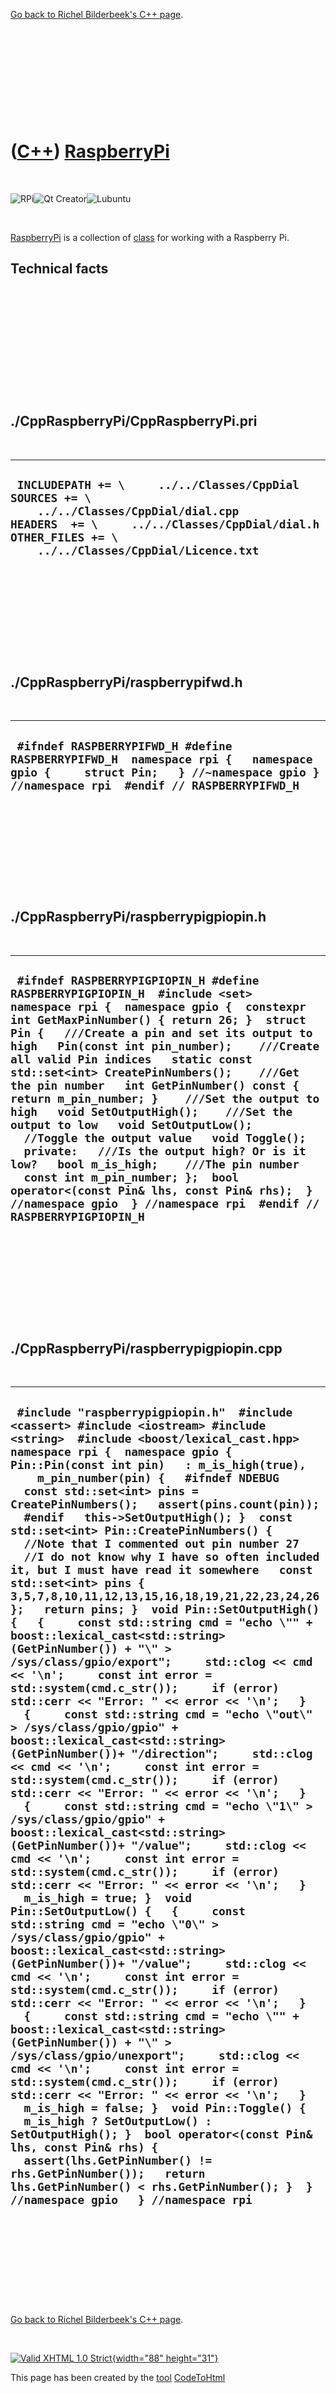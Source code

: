

[Go back to Richel Bilderbeek's C++ page](Cpp.htm).

 

 

 

 

 

([C++](Cpp.htm)) [RaspberryPi](CppRaspberryPi.htm)
==================================================

 

![RPi](PicRpi.png)![Qt
Creator](PicQtCreator.png)![Lubuntu](PicLubuntu.png)

 

[RaspberryPi](CppRaspberryPi.htm) is a collection of
[class](CppClass.htm) for working with a Raspberry Pi.

Technical facts
---------------

 

 

 

 

 

 

./CppRaspberryPi/CppRaspberryPi.pri
-----------------------------------

 

  --------------------------------------------------------------------------------------------------------------------------------------------------------------------------------------------------------
  ` INCLUDEPATH += \     ../../Classes/CppDial  SOURCES += \     ../../Classes/CppDial/dial.cpp  HEADERS  += \     ../../Classes/CppDial/dial.h  OTHER_FILES += \     ../../Classes/CppDial/Licence.txt`
  --------------------------------------------------------------------------------------------------------------------------------------------------------------------------------------------------------

 

 

 

 

 

./CppRaspberryPi/raspberrypifwd.h
---------------------------------

 

  ------------------------------------------------------------------------------------------------------------------------------------------------------------------------------
  ` #ifndef RASPBERRYPIFWD_H #define RASPBERRYPIFWD_H  namespace rpi {   namespace gpio {     struct Pin;   } //~namespace gpio } //namespace rpi  #endif // RASPBERRYPIFWD_H`
  ------------------------------------------------------------------------------------------------------------------------------------------------------------------------------

 

 

 

 

 

./CppRaspberryPi/raspberrypigpiopin.h
-------------------------------------

 

  -------------------------------------------------------------------------------------------------------------------------------------------------------------------------------------------------------------------------------------------------------------------------------------------------------------------------------------------------------------------------------------------------------------------------------------------------------------------------------------------------------------------------------------------------------------------------------------------------------------------------------------------------------------------------------------------------------------------------------------------------------------------------------------------------------------------------------
  ` #ifndef RASPBERRYPIGPIOPIN_H #define RASPBERRYPIGPIOPIN_H  #include <set>  namespace rpi {  namespace gpio {  constexpr int GetMaxPinNumber() { return 26; }  struct Pin {   ///Create a pin and set its output to high   Pin(const int pin_number);    ///Create all valid Pin indices   static const std::set<int> CreatePinNumbers();    ///Get the pin number   int GetPinNumber() const { return m_pin_number; }    ///Set the output to high   void SetOutputHigh();    ///Set the output to low   void SetOutputLow();    //Toggle the output value   void Toggle();    private:   ///Is the output high? Or is it low?   bool m_is_high;    ///The pin number   const int m_pin_number; };  bool operator<(const Pin& lhs, const Pin& rhs);  } //namespace gpio  } //namespace rpi  #endif // RASPBERRYPIGPIOPIN_H`
  -------------------------------------------------------------------------------------------------------------------------------------------------------------------------------------------------------------------------------------------------------------------------------------------------------------------------------------------------------------------------------------------------------------------------------------------------------------------------------------------------------------------------------------------------------------------------------------------------------------------------------------------------------------------------------------------------------------------------------------------------------------------------------------------------------------------------------

 

 

 

 

 

./CppRaspberryPi/raspberrypigpiopin.cpp
---------------------------------------

 

  ----------------------------------------------------------------------------------------------------------------------------------------------------------------------------------------------------------------------------------------------------------------------------------------------------------------------------------------------------------------------------------------------------------------------------------------------------------------------------------------------------------------------------------------------------------------------------------------------------------------------------------------------------------------------------------------------------------------------------------------------------------------------------------------------------------------------------------------------------------------------------------------------------------------------------------------------------------------------------------------------------------------------------------------------------------------------------------------------------------------------------------------------------------------------------------------------------------------------------------------------------------------------------------------------------------------------------------------------------------------------------------------------------------------------------------------------------------------------------------------------------------------------------------------------------------------------------------------------------------------------------------------------------------------------------------------------------------------------------------------------------------------------------------------------------------------------------------------------------------------------------------------------------------------------------------------------------------------------------------------------------------------------------------------------------------------------------------------------------------------------------------------------------------------------------------------------------------------------------------------------------------------------------------------------------------------------------------------------------------------------------------------------------------------------------------------
  ` #include "raspberrypigpiopin.h"  #include <cassert> #include <iostream> #include <string>  #include <boost/lexical_cast.hpp>  namespace rpi {  namespace gpio {   Pin::Pin(const int pin)   : m_is_high(true),     m_pin_number(pin) {   #ifndef NDEBUG   const std::set<int> pins = CreatePinNumbers();   assert(pins.count(pin));   #endif   this->SetOutputHigh(); }  const std::set<int> Pin::CreatePinNumbers() {   //Note that I commented out pin number 27   //I do not know why I have so often included it, but I must have read it somewhere   const std::set<int> pins { 3,5,7,8,10,11,12,13,15,16,18,19,21,22,23,24,26 };   return pins; }  void Pin::SetOutputHigh() {   {     const std::string cmd = "echo \"" + boost::lexical_cast<std::string>(GetPinNumber()) + "\" > /sys/class/gpio/export";     std::clog << cmd << '\n';     const int error = std::system(cmd.c_str());     if (error) std::cerr << "Error: " << error << '\n';   }   {     const std::string cmd = "echo \"out\" > /sys/class/gpio/gpio" + boost::lexical_cast<std::string>(GetPinNumber())+ "/direction";     std::clog << cmd << '\n';     const int error = std::system(cmd.c_str());     if (error) std::cerr << "Error: " << error << '\n';   }   {     const std::string cmd = "echo \"1\" > /sys/class/gpio/gpio" + boost::lexical_cast<std::string>(GetPinNumber())+ "/value";     std::clog << cmd << '\n';     const int error = std::system(cmd.c_str());     if (error) std::cerr << "Error: " << error << '\n';   }   m_is_high = true; }  void Pin::SetOutputLow() {   {     const std::string cmd = "echo \"0\" > /sys/class/gpio/gpio" + boost::lexical_cast<std::string>(GetPinNumber())+ "/value";     std::clog << cmd << '\n';     const int error = std::system(cmd.c_str());     if (error) std::cerr << "Error: " << error << '\n';   }   {     const std::string cmd = "echo \"" + boost::lexical_cast<std::string>(GetPinNumber()) + "\" > /sys/class/gpio/unexport";     std::clog << cmd << '\n';     const int error = std::system(cmd.c_str());     if (error) std::cerr << "Error: " << error << '\n';   }   m_is_high = false; }  void Pin::Toggle() {   m_is_high ? SetOutputLow() : SetOutputHigh(); }  bool operator<(const Pin& lhs, const Pin& rhs) {   assert(lhs.GetPinNumber() != rhs.GetPinNumber());   return lhs.GetPinNumber() < rhs.GetPinNumber(); }  } //namespace gpio   } //namespace rpi`
  ----------------------------------------------------------------------------------------------------------------------------------------------------------------------------------------------------------------------------------------------------------------------------------------------------------------------------------------------------------------------------------------------------------------------------------------------------------------------------------------------------------------------------------------------------------------------------------------------------------------------------------------------------------------------------------------------------------------------------------------------------------------------------------------------------------------------------------------------------------------------------------------------------------------------------------------------------------------------------------------------------------------------------------------------------------------------------------------------------------------------------------------------------------------------------------------------------------------------------------------------------------------------------------------------------------------------------------------------------------------------------------------------------------------------------------------------------------------------------------------------------------------------------------------------------------------------------------------------------------------------------------------------------------------------------------------------------------------------------------------------------------------------------------------------------------------------------------------------------------------------------------------------------------------------------------------------------------------------------------------------------------------------------------------------------------------------------------------------------------------------------------------------------------------------------------------------------------------------------------------------------------------------------------------------------------------------------------------------------------------------------------------------------------------------------------------

 

 

 

 

 

[Go back to Richel Bilderbeek's C++ page](Cpp.htm).



 

[![Valid XHTML 1.0 Strict](valid-xhtml10.png){width="88"
height="31"}](http://validator.w3.org/check?uri=referer)

This page has been created by the [tool](Tools.htm)
[CodeToHtml](ToolCodeToHtml.htm)

